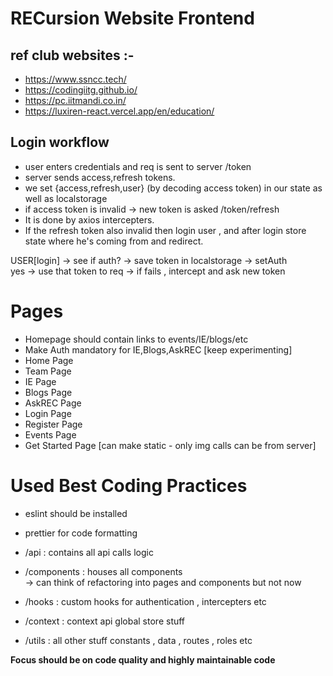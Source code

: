 # RECursion Website Frontend

## ref club websites :-

- https://www.ssncc.tech/
- https://codingiitg.github.io/
- https://pc.iitmandi.co.in/
- https://luxiren-react.vercel.app/en/education/

## Login workflow

- user enters credentials and req is sent to server /token
- server sends access,refresh tokens.
- we set {access,refresh,user} (by decoding access token) in our state as well as localstorage
- if access token is invalid -> new token is asked /token/refresh
- It is done by axios intercepters.
- If the refresh token also invalid then login user , and after login store state where he's coming from and redirect.

USER[login] -> see if auth? -> save token in localstorage -> setAuth
<br/> yes -> use that token to req -> if fails , intercept and ask new token

# Pages

- Homepage should contain links to events/IE/blogs/etc
- Make Auth mandatory for IE,Blogs,AskREC [keep experimenting]
- Home Page
- Team Page
- IE Page
- Blogs Page
- AskREC Page
- Login Page
- Register Page
- Events Page
- Get Started Page [can make static - only img calls can be from server]

# Used Best Coding Practices

- eslint should be installed
- prettier for code formatting
- /api : contains all api calls logic
- /components : houses all components
  <br/> -> can think of refactoring into pages and components but not now

- /hooks : custom hooks for authentication , intercepters etc
- /context : context api global store stuff
- /utils : all other stuff constants , data , routes , roles etc

<strong>Focus should be on code quality and highly maintainable code</strong>
